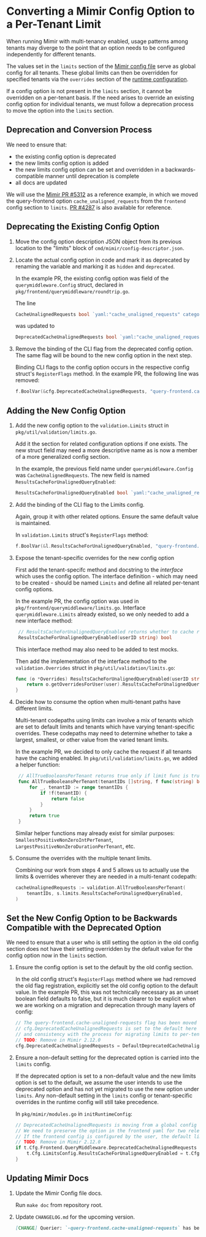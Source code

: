 # Converting a Mimir Config Option to a Per-Tenant Limit

When running Mimir with multi-tenancy enabled, usage patterns among tenants may diverge to the point that an option needs to be configured independently for different tenants.

The values set in the `limits` section of the [Mimir config file](https://grafana.com/docs/mimir/latest/references/configuration-parameters/#limits) serve as global config for all tenants.
These global limits can then be overridden for specified tenants via the `overrides` section of the [runtime configuration](https://grafana.com/docs/mimir/latest/configure/about-runtime-configuration/#runtime-configuration-of-per-tenant-limits).

If a config option is not present in the `limits` section, it cannot be overridden on a per-tenant basis.
If the need arises to override an existing config option for individual tenants, we must follow a deprecation process to move the option into the `limits` section.

## Deprecation and Conversion Process

We need to ensure that:

- the existing config option is deprecated
- the new limits config option is added
- the new limits config option can be set and overridden in a backwards-compatible manner until deprecation is complete
- all docs are updated

We will use the [Mimir PR #5312](https://github.com/grafana/mimir/pull/5312) as a reference example, in which we moved the query-frontend option `cache_unaligned_requests` from the `frontend` config section to `limits`.
[PR #4287](https://github.com/grafana/mimir/pull/4287) is also available for reference.

## Deprecating the Existing Config Option

1. Move the config option description JSON object from its previous location to the "limits" block of `cmd/mimir/config-descriptor.json`.

2. Locate the actual config option in code and mark it as deprecated by renaming the variable and marking it as `hidden` and `deprecated`.

   In the example PR, the existing config option was field of the `querymiddleware.Config` struct, declared in `pkg/frontend/querymiddleware/roundtrip.go`.

   The line

   ```go
   CacheUnalignedRequests bool `yaml:"cache_unaligned_requests" category:"advanced"`
   ```

   was updated to

   ```go
   DeprecatedCacheUnalignedRequests bool `yaml:"cache_unaligned_requests" category:"advanced" doc:"hidden"` // Deprecated: Deprecated in Mimir 2.10.0, remove in Mimir 2.12.0 (https://github.com/grafana/mimir/issues/5253)
   ```

3. Remove the binding of the CLI flag from the deprecated config option.
   The same flag will be bound to the new config option in the next step.

   Binding CLI flags to the config option occurs in the respective config struct's `RegisterFlags` method.
   In the example PR, the following line was removed:

   ```go
   f.BoolVar(&cfg.DeprecatedCacheUnalignedRequests, "query-frontend.cache-unaligned-requests", false, "Cache requests that are not step-aligned.")
   ```

## Adding the New Config Option

1. Add the new config option to the `validation.Limits` struct in `pkg/util/validation/limits.go`.

   Add it the section for related configuration options if one exists.
   The new struct field may need a more descriptive name as is now a member of a more generalized config section.

   In the example, the previous field name under `querymiddleware.Config` was `CacheUnalignedRequests`.
   The new field is named `ResultsCacheForUnalignedQueryEnabled`:

   ```go
   ResultsCacheForUnalignedQueryEnabled bool `yaml:"cache_unaligned_requests" json:"cache_unaligned_requests" category:"advanced"`
   ```

2. Add the binding of the CLI flag to the Limits config.

   Again, group it with other related options.
   Ensure the same default value is maintained.

   In `validation.Limits` struct's `RegisterFlags` method:

   ```go
   f.BoolVar(&l.ResultsCacheForUnalignedQueryEnabled, "query-frontend.cache-unaligned-requests", false, "Cache requests that are not step-aligned.")
   ```

3. Expose the tenant-specific overrides for the new config option

   First add the tenant-specifc method and docstring to the _interface_ which uses the config option.
   The interface definition - which may need to be created - should be named `Limits` and define all related per-tenant config options.

   In the example PR, the config option was used in `pkg/frontend/querymiddleware/limits.go`.
   Interface `querymiddleware.Limits` already existed, so we only needed to add a new interface method:

   ```go
    // ResultsCacheForUnalignedQueryEnabled returns whether to cache results for queries that are not step-aligned
    ResultsCacheForUnalignedQueryEnabled(userID string) bool
   ```

   This interface method may also need to be added to test mocks.

   Then add the implementation of the interface method to the `validation.Overrides` struct in `pkg/util/validation/limits.go`:

   ```go
   func (o *Overrides) ResultsCacheForUnalignedQueryEnabled(userID string) bool {
       return o.getOverridesForUser(user).ResultsCacheForUnalignedQueryEnabled
   }
   ```

4. Decide how to consume the option when multi-tenant paths have different limits.

   Multi-tenant codepaths using limits can involve a mix of tenants which are set to default limits and tenants which have varying tenant-specific overrides.
   These codepaths may need to determine whether to take a largest, smallest, or other value from the varied tenant limits.

   In the example PR, we decided to only cache the request if all tenants have the caching enabled.
   In `pkg/util/validation/limits.go`, we added a helper function:

   ```go
    // AllTrueBooleansPerTenant returns true only if limit func is true for all given tenants
    func AllTrueBooleansPerTenant(tenantIDs []string, f func(string) bool) bool {
        for _, tenantID := range tenantIDs {
            if !f(tenantID) {
                return false
            }
        }
        return true
    }
   ```

   Similar helper functions may already exist for similar purposes: `SmallestPositiveNonZeroIntPerTenant`, `LargestPositiveNonZeroDurationPerTenant`, etc.

5. Consume the overrides with the multiple tenant limits.

   Combining our work from steps 4 and 5 allows us to actually use the limits & overrides wherever they are needed in a multi-tenant codepath:

   ```go
   cacheUnalignedRequests := validation.AllTrueBooleansPerTenant(
       tenantIDs, s.limits.ResultsCacheForUnalignedQueryEnabled,
   )
   ```

## Set the New Config Option to be Backwards Compatible with the Deprecated Option

We need to ensure that a user who is still setting the option in the old config section does not have their setting overridden by the default value for the config option now in the `limits` section.

1. Ensure the config option is set to the default by the old config section.

   In the old config struct's `RegisterFlags` method where we had removed the old flag registration, explicitly set the old config option to the default value.
   In the example PR, this was not technically necessary as an unset boolean field defaults to false, but it is much clearer to be explicit when we are working on a migration and deprecation through many layers of config:

   ```go
   // The query-frontend.cache-unaligned-requests flag has been moved to the limits.go file
   // cfg.DeprecatedCacheUnalignedRequests is set to the default here for clarity
   // and consistency with the process for migrating limits to per-tenant config
   // TODO: Remove in Mimir 2.12.0
   cfg.DeprecatedCacheUnalignedRequests = DefaultDeprecatedCacheUnalignedRequests
   ```

2. Ensure a non-default setting for the deprecated option is carried into the `limits` config.

   If the deprecated option is set to a non-default value and the new limits option is set to the default, we assume the user intends to use the deprecated option and has not yet migrated to use the new option under `limits`.
   Any non-default setting in the `limits` config or tenant-specific overrides in the runtime config will still take precedence.

   In `pkg/mimir/modules.go` in `initRuntimeConfig`:

   ```go
   // DeprecatedCacheUnalignedRequests is moving from a global config that can in the frontend yaml to a limit config
   // We need to preserve the option in the frontend yaml for two releases
   // If the frontend config is configured by the user, the default limit is overwritten
   // TODO: Remove in Mimir 2.12.0
   if t.Cfg.Frontend.QueryMiddleware.DeprecatedCacheUnalignedRequests != querymiddleware.DefaultDeprecatedCacheUnalignedRequests {
       t.Cfg.LimitsConfig.ResultsCacheForUnalignedQueryEnabled = t.Cfg.Frontend.QueryMiddleware.DeprecatedCacheUnalignedRequests
   }
   ```

## Updating Mimir Docs

1. Update the Mimir Config file docs.

   Run `make doc` from repository root.

2. Update `CHANGELOG.md` for the upcoming version.

   ```markdown
   [CHANGE] Querier: `-query-frontend.cache-unaligned-requests` has been moved from a global flag to a per-tenant override. #5312
   ```
